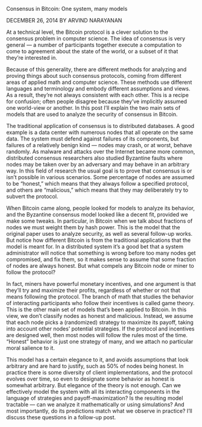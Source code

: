 Consensus in Bitcoin: One system, many models

DECEMBER 26, 2014 BY ARVIND NARAYANAN

At a technical level, the Bitcoin protocol is a clever solution to the consensus problem in computer science. The idea of consensus is very general — a number of participants together execute a computation to come to agreement about the state of the world, or a subset of it that they’re interested in.

Because of this generality, there are different methods for analyzing and proving things about such consensus protocols, coming from different areas of applied math and computer science. These methods use different languages and terminology and embody different assumptions and views. As a result, they’re not always consistent with each other. This is a recipe for confusion; often people disagree because they’ve implicitly assumed one world-view or another. In this post I’ll explain the two main sets of models that are used to analyze the security of consensus in Bitcoin.

The traditional application of consensus is to distributed databases. A good example is a data center with numerous nodes that all operate on the same data. The system must defend against failures of its components, but failures of a relatively benign kind —  nodes may crash, or at worst, behave randomly. As malware and attacks over the Internet became more common, distributed consensus researchers also studied Byzantine faults where nodes may be taken over by an adversary and may behave in an arbitrary way. In this field of research the usual goal is to prove that consensus is or isn’t possible in various scenarios. Some percentage of nodes are assumed to be “honest,” which means that they always follow a specified protocol, and others are “malicious,” which means that they may deliberately try to subvert the protocol.

When Bitcoin came along, people looked for models to analyze its behavior, and the Byzantine consensus model looked like a decent fit, provided we make some tweaks. In particular, in Bitcoin when we talk about fractions of nodes we must weight them by hash power. This is the model that the original paper uses to analyze security, as well as several follow-up works.
But notice how different Bitcoin is from the traditional applications that the model is meant for. In a distributed system it’s a good bet that a system administrator will notice that something is wrong before too many nodes get compromised, and fix them, so it makes sense to assume that some fraction of nodes are always honest. But what compels any Bitcoin node or miner to follow the protocol?

In fact, miners have powerful monetary incentives, and one argument is that they’ll try and maximize their profits, regardless of whether or not that means following the protocol. The branch of math that studies the behavior of interacting participants who follow their incentives is called game theory. This is the other main set of models that’s been applied to Bitcoin.
In this view, we don’t classify nodes as honest and malicious. Instead, we assume that each node picks a (randomized) strategy to maximize its payoff, taking into account other nodes’ potential strategies. If the protocol and incentives are designed well, then most nodes will follow the rules most of the time. “Honest” behavior is just one strategy of many, and we attach no particular moral salience to it.

This model has a certain elegance to it, and avoids assumptions that look arbitrary and are hard to justify, such as 50% of nodes being honest. In practice there is some diversity of client implementations, and the protocol evolves over time, so even to designate some behavior as honest is somewhat arbitrary.
But elegance of the theory is not enough. Can we effectively model the system with all its interacting components in the language of strategies and payoff-maximization? Is the resulting model tractable — can we analyze it mathematically or using simulations? And most importantly, do its predictions match what we observe in practice? I’ll discuss these questions in a follow-up post.
